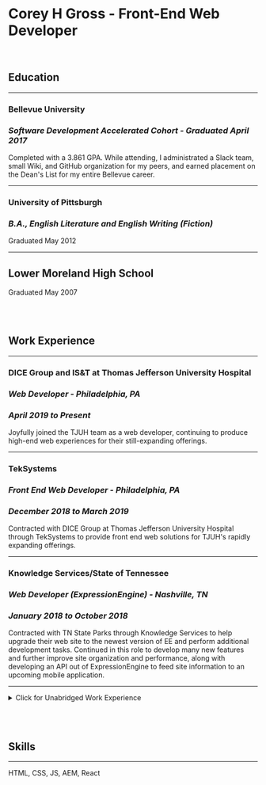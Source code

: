 # Corey H Gross - Front-End Web Developer

<br />

## Education

---

### **Bellevue University**

### _Software Development Accelerated Cohort - Graduated April 2017_

Completed with a 3.861 GPA. While attending, I administrated a Slack team, small Wiki, and GitHub organization for my peers, and earned placement on the Dean's List for my entire Bellevue career.

---

### **University of Pittsburgh**

### _B.A., English Literature and English Writing (Fiction)_

Graduated May 2012

---

## Lower Moreland High School

Graduated May 2007

<br /><br />

## Work Experience

---

### DICE Group and IS&T at Thomas Jefferson University Hospital

### _Web Developer - Philadelphia, PA_

### _April 2019 to Present_

Joyfully joined the TJUH team as a web developer, continuing to produce high-end web experiences for their still-expanding offerings.

---

### TekSystems

### _Front End Web Developer - Philadelphia, PA_

### _December 2018 to March 2019_

Contracted with DICE Group at Thomas Jefferson University Hospital through TekSystems to provide front end web solutions for TJUH's rapidly expanding offerings.

---

### Knowledge Services/State of Tennessee

### _Web Developer (ExpressionEngine) - Nashville, TN_

### _January 2018 to October 2018_

Contracted with TN State Parks through Knowledge Services to help upgrade their web site to the newest version of EE and perform additional development tasks. Continued in this role to develop many new features and further improve site organization and performance, along with developing an API out of ExpressionEngine to feed site information to an upcoming mobile application.

---

<details>
  <summary>Click for Unabridged Work Experience</summary>

### Southern Hobby Supply

### _Software Engineer and Developer - Nashville, TN_

### _October 2017 to December 2017_

Modified and deployed a new e-commerce website. Helped establish new task management and support helpdesk workflows.

---

### Omaha Media Group

### _Independent Contractor - Nashville, TN_

### _June 2017 to September 2017_

Nearly identical responsibilities to previous OMG position. New position accounts for working remotely and increased autonomy.

---

### Omaha Media Group

### _Junior Web Application Developer - Omaha, NE_

### _March 2016 to June 2017_

I worked with OMG doing development in ExpressionEngine. We would integrate client sites into EE, code new sites and features, and myriad other development tasks from entering content to performing SEO tuneups.

---

### CSG International

### _EPG Business Support - Omaha, NE_

### _June 2015 to December 2015_

Worked on a company-wide project cleanup effort. Required pulling data from an Oracle database, analyzing projects, and taking action according to specific criteria and interviews with project managers. In addition to project analysis, I also surveyed project managers regarding reporting strategies for a separate ongoing initiative.

---

### Cornerstone Staffing

### _Data Entry Temp - Omaha, NE_

### _September 2013 to May 2015_

Moved data from scanned files into proprietary software used to analyze risk and determine cost for insuring fleets of motor vehicles. Required sata manipulation and typing skills. I developed seeral specialized tools in Microsoft Excel to organize and analyze data more swiftly than manual methods before being accurately entered. Reviewed completed policies for accuracy before issuance.

---

### NCO Group

### _Collector - Horsham, PA_

### _February 2013 to July 2013_

Located and provided consumers with repayment options for overdue financial arrangements. Professional, competitive, production-based environment. Training required in specialized computer systems, collection/privacy law, and call center production. Learned skip tracing and call-center production metrics.

</details>

<br /><br />

## Skills

---

HTML, CSS, JS, AEM, React

<br /><br />

<br /><br />

<br /><br />

